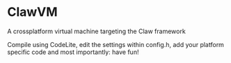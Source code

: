 # ClawVM
A crossplatform virtual machine targeting the Claw framework

Compile using CodeLite, edit the settings within config.h, add your platform specific code and most importantly: have fun!
